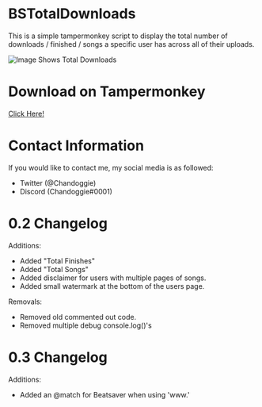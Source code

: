 # BSTotalDownloads
This is a simple tampermonkey script to display the total number of downloads / finished / songs a specific user has across all of their uploads.

![Image Shows Total Downloads](https://i.imgur.com/I0jfrIv.png)



# Download on Tampermonkey
[Click Here!](https://raw.githubusercontent.com/Chandoggie/BSTotalDownloads/master/BSTotalDownloads.user.js)



# Contact Information
If you would like to contact me, my social media is as followed: 
* Twitter (@Chandoggie)
* Discord (Chandoggie#0001)

# 0.2 Changelog
Additions:
+ Added "Total Finishes"
+ Added "Total Songs"
+ Added disclaimer for users with multiple pages of songs.
+ Added small watermark at the bottom of the users page.

Removals:
- Removed old commented out code.
- Removed multiple debug console.log()'s

# 0.3 Changelog
Additions:
+ Added an @match for Beatsaver when using 'www.'
